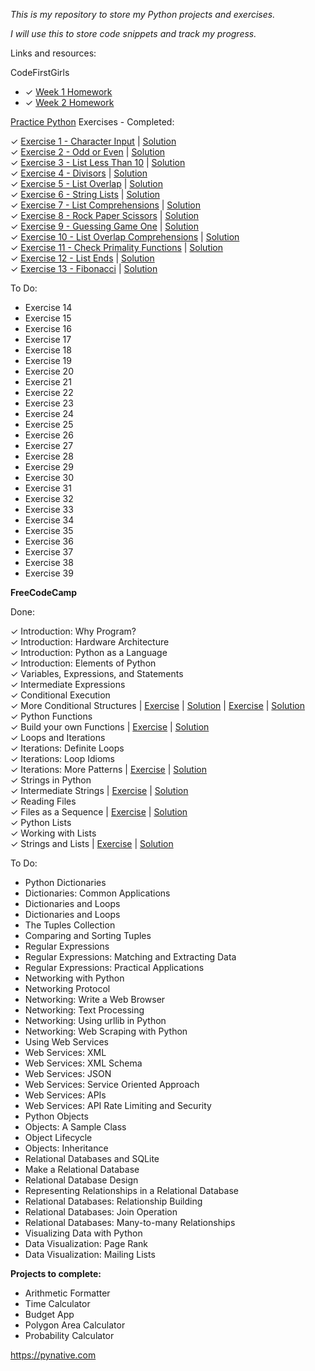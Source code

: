 <i>This is my repository to store my Python projects and exercises.

I will use this to store code snippets and track my progress.
</i>

Links and resources:

CodeFirstGirls
<ul>
<li>&#10003; <a href = "cfg-homework-week1.py">Week 1 Homework</a>
<li>&#10003; <a href = "cfg-homework-week2.py">Week 2 Homework</a>
</ul>

<a href = "https://www.practicepython.org/">Practice Python</a> Exercises - Completed:

&#10003; <a href = https://www.practicepython.org/exercise/2014/01/29/01-character-input.html>Exercise 1 - Character Input</a> | <a href = "exercise20.py">Solution</a><br>
&#10003; <a href = https://www.practicepython.org/exercise/2014/02/05/02-odd-or-even.html>Exercise 2 - Odd or Even</a> | <a href = "exercise22.py">Solution</a><br>
&#10003; <a href = https://www.practicepython.org/exercise/2014/02/15/03-list-less-than-ten.html>Exercise 3 - List Less Than 10</a> | <a href = "exercise24.py">Solution</a><br>
&#10003; <a href = https://www.practicepython.org/exercise/2014/02/26/04-divisors.html>Exercise 4 - Divisors</a> | <a href = "exercise23.py">Solution</a><br>
&#10003; <a href = https://www.practicepython.org/exercise/2014/03/05/05-list-overlap.html>Exercise 5 - List Overlap</a> | <a href = "exercise25.py">Solution</a><br>
&#10003; <a href = https://www.practicepython.org/exercise/2014/03/12/06-string-lists.html>Exercise 6 - String Lists</a> | <a href = "exercise26.py">Solution</a><br>
&#10003; <a href = https://www.practicepython.org/exercise/2014/03/19/07-list-comprehensions.html>Exercise 7 - List Comprehensions</a> | <a href = "exercise27.py">Solution</a><br>
&#10003; <a href = https://www.practicepython.org/exercise/2014/03/26/08-rock-paper-scissors.html>Exercise 8 - Rock Paper Scissors</a> | <a href = "exercise28.py">Solution</a><br>
&#10003; <a href = https://www.practicepython.org/exercise/2014/04/02/09-guessing-game-one.html>Exercise 9 - Guessing Game One</a> | <a href = "exercise29.py">Solution</a><br>
&#10003; <a href = https://www.practicepython.org/exercise/2014/04/10/10-list-overlap-comprehensions.html>Exercise 10 - List Overlap Comprehensions</a> | <a href = "exercise30.py">Solution</a><br>
&#10003; <a href = https://www.practicepython.org/exercise/2014/04/16/11-check-primality-functions.html>Exercise 11 - Check Primality Functions</a> | <a href = "exercise31.py">Solution</a><br>
&#10003; <a href = https://www.practicepython.org/exercise/2014/04/25/12-list-ends.html>Exercise 12 - List Ends</a> | <a href = "exercise32.py">Solution</a><br>
&#10003; <a href = https://www.practicepython.org/exercise/2014/04/30/13-fibonacci.html>Exercise 13 - Fibonacci</a> | <a href = "exercise34.py">Solution</a><br>

To Do:

<ul>

<li>Exercise 14
<li>Exercise 15
<li>Exercise 16
<li>Exercise 17
<li>Exercise 18
<li>Exercise 19
<li>Exercise 20
<li>Exercise 21
<li>Exercise 22
<li>Exercise 23
<li>Exercise 24
<li>Exercise 25
<li>Exercise 26
<li>Exercise 27
<li>Exercise 28
<li>Exercise 29
<li>Exercise 30
<li>Exercise 31
<li>Exercise 32
<li>Exercise 33
<li>Exercise 34
<li>Exercise 35
<li>Exercise 36
<li>Exercise 37
<li>Exercise 38
<li>Exercise 39
</ul>

<b>FreeCodeCamp</b>

Done:

&#10003; Introduction: Why Program?<br>
&#10003; Introduction: Hardware Architecture<br>
&#10003; Introduction: Python as a Language<br>
&#10003; Introduction: Elements of Python<br>
&#10003; Variables, Expressions, and Statements<br>
&#10003; Intermediate Expressions<br>
&#10003; Conditional Execution<br>
&#10003; More Conditional Structures | <a href = "https://www.youtube.com/watch?v=crLerB4ZxMI">Exercise</a> | <a href ="exercise4.py">Solution</a> | <a href = "https://www.youtube.com/watch?v=KJN3-7HH6yk">Exercise</a> | <a href ="exercise4.py">Solution</a><br> 
&#10003; Python Functions<br>
&#10003; Build your own Functions | <a href = "https://www.youtube.com/watch?v=ksvGhDsjtpw">Exercise</a> | <a href ="exercise4.py">Solution</a><br>
&#10003; Loops and Iterations<br>
&#10003; Iterations: Definite Loops<br>
&#10003; Iterations: Loop Idioms<br>
&#10003; Iterations: More Patterns | <a href = "https://www.youtube.com/watch?v=kjxXZQw0uPg">Exercise</a> | <a href ="exercise7.py">Solution</a><br>
&#10003; Strings in Python<br>
&#10003; Intermediate Strings | <a href = "https://www.youtube.com/watch?v=1bSqHot-KwE">Exercise</a> | <a href ="exercise19.py">Solution</a><br>
&#10003; Reading Files<br>
&#10003; Files as a Sequence | <a href = "https://www.youtube.com/watch?v=il1j4wkte2E">Exercise</a> | <a href = "exercise18.py">Solution</a><br>
&#10003; Python Lists<br>
&#10003; Working with Lists<br>
&#10003; Strings and Lists | <a href = "https://www.youtube.com/watch?v=-9TfJF2dwHI">Exercise</a> | <a href = "exercise33.py">Solution</a><br>

To Do:

<uL>
<li>Python Dictionaries
<li>Dictionaries: Common Applications
<li>Dictionaries and Loops
<li>Dictionaries and Loops
<li>The Tuples Collection
<li>Comparing and Sorting Tuples
<li>Regular Expressions
<li>Regular Expressions: Matching and Extracting Data
<li>Regular Expressions: Practical Applications
<li>Networking with Python
<li>Networking Protocol
<li>Networking: Write a Web Browser
<li>Networking: Text Processing
<li>Networking: Using urllib in Python
<li>Networking: Web Scraping with Python
<li>Using Web Services
<li>Web Services: XML
<li>Web Services: XML Schema
<li>Web Services: JSON
<li>Web Services: Service Oriented Approach
<li>Web Services: APIs
<li>Web Services: API Rate Limiting and Security
<li>Python Objects
<li>Objects: A Sample Class
<li>Object Lifecycle
<li>Objects: Inheritance
<li>Relational Databases and SQLite
<li>Make a Relational Database
<li>Relational Database Design
<li>Representing Relationships in a Relational Database
<li>Relational Databases: Relationship Building
<li>Relational Databases: Join Operation
<li>Relational Databases: Many-to-many Relationships
<li>Visualizing Data with Python
<li>Data Visualization: Page Rank
<li>Data Visualization: Mailing Lists
</ul>

<b>Projects to complete:</b>

<ul>
<li>Arithmetic Formatter
<li>Time Calculator
<li>Budget App
<li>Polygon Area Calculator
<li>Probability Calculator
</ul>

https://pynative.com


